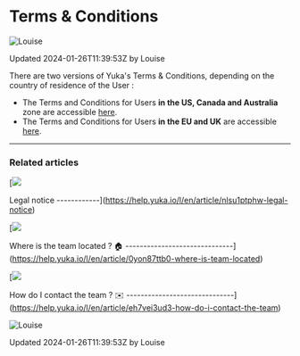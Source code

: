 Terms & Conditions
==================

![Louise](https://files.helpdocs.io/n0njida9x8/other/1697448726388/clean-shot-2023-09-26-at-13-07-20-2-x.png)

Updated 2024-01-26T11:39:53Z by Louise

There are two versions of Yuka's Terms & Conditions, depending on the country of residence of the User :

* The Terms and Conditions for Users **in the US, Canada and Australia** zone are accessible [here](https://help.yuka.io/l/en/article/qcdty8rmrv/).
* The Terms and Conditions for Users **in the EU and UK** are accessible [here](https://help.yuka.io/l/en/article/nui6tegnjw/).

* * *

### Related articles

[![](https://files.helpdocs.io/n0njida9x8/articles/tu0my38nn5/1617283820093/bullet.svg)

Legal notice
------------](https://help.yuka.io/l/en/article/nlsu1ptphw-legal-notice)

[![](https://files.helpdocs.io/n0njida9x8/articles/tu0my38nn5/1617283820093/bullet.svg)

Where is the team located ? 🏠
------------------------------](https://help.yuka.io/l/en/article/0yon87ttb0-where-is-team-located)

[![](https://files.helpdocs.io/n0njida9x8/articles/tu0my38nn5/1617283820093/bullet.svg)

How do I contact the team ? ✉️
------------------------------](https://help.yuka.io/l/en/article/eh7vei3ud3-how-do-i-contact-the-team)

![Louise](https://files.helpdocs.io/n0njida9x8/other/1697448726388/clean-shot-2023-09-26-at-13-07-20-2-x.png)

Updated 2024-01-26T11:39:53Z by Louise